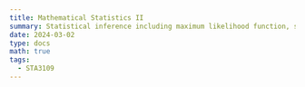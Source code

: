 ```yaml
---
title: Mathematical Statistics II
summary: Statistical inference including maximum likelihood function, sufficiency, optimal tests of hypotheses.
date: 2024-03-02
type: docs
math: true
tags:
  - STA3109
---
```

